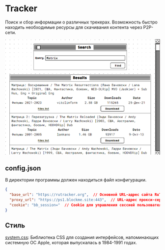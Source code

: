 # Tracker

Поиск и сбор информации о различных трекерах. Возможность быстро находить необходимые ресурсы для скачивания контента через P2P-сети.

![Tracker](https://github.com/Nikita55612/Tracker/blob/main/screenshots/Screenshot_1.png)

## config.json

В директории программы должен находиться файл конфигурации.

```json
{
  "base_url": "https://rutracker.org",  // Основной URL-адрес сайта RuTracker, к которому будет происходить обращение.
  "proxy_url": "https://ps1.blockme.site:443",  // URL-адрес прокси-сервера, который будет использоваться для обхода ограничений доступа или обеспечения анонимности.
  "cookie": "bb_session="  // Cookie для управления сессией пользователя.
}
```

## Стиль

[system.css](https://github.com/sakofchit/system.css): Библиотека CSS для создания интерфейсов, напоминающих системную ОС Apple, которая выпускалась в 1984-1991 годах.


